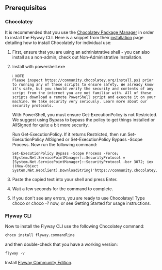 ## Prerequisites

### Chocolatey
It is recommended that you use the [Chocolatey Package Manager](https://chocolatey.org/) in order to install the Flyway CLI. Here is a snippet from their [installation](https://chocolatey.org/install) page detailing how to install Chocolately for individual use:

1. First, ensure that you are using an administrative shell - you can also install as a non-admin, check out Non-Administrative Installation.
2. Install with powershell.exe
    ``` 
    ℹ️ NOTE 
    Please inspect https://community.chocolatey.org/install.ps1 prior to running any of these scripts to ensure safety. We already know it's safe, but you should verify the security and contents of any script from the internet you are not familiar with. All of these scripts download a remote PowerShell script and execute it on your machine. We take security very seriously. Learn more about our security protocols.
    ```

    With PowerShell, you must ensure Get-ExecutionPolicy is not Restricted. We suggest using Bypass to bypass the policy to get things installed or AllSigned for quite a bit more security.

    Run Get-ExecutionPolicy. If it returns Restricted, then run Set-ExecutionPolicy AllSigned or Set-ExecutionPolicy Bypass -Scope Process.
    Now run the following command:

    ```
    Set-ExecutionPolicy Bypass -Scope Process -Force; [System.Net.ServicePointManager]::SecurityProtocol = [System.Net.ServicePointManager]::SecurityProtocol -bor 3072; iex ((New-Object System.Net.WebClient).DownloadString('https://community.chocolatey.org/install.ps1'))
    ```
3. Paste the copied text into your shell and press Enter.
4. Wait a few seconds for the command to complete.
5. If you don't see any errors, you are ready to use Chocolatey! Type choco or choco -? now, or see Getting Started for usage instructions.

### Flyway CLI

Now to install the Flyway CLI use the following Chocolatey command:
```ps
choco install flyway.commandline
```
and then double-check that you have a working version:
```ps
flyway -v
```

Install [Flyway Community Edition](https://www.red-gate.com/products/flyway/editions). 